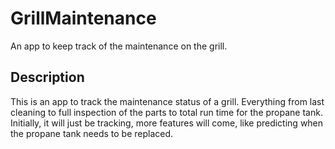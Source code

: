 # GrillMaintenance
An app to keep track of the maintenance on the grill.

## Description
This is an app to track the maintenance status of a grill. Everything from last cleaning to full inspection of the parts to total run time for the propane tank. Initially, it will just be tracking, more features will come, like predicting when the propane tank needs to be replaced.
